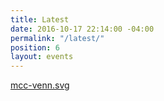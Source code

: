 ```yaml
---
title: Latest
date: 2016-10-17 22:14:00 -04:00
permalink: "/latest/"
position: 6
layout: events
---
```


[mcc-venn.svg](/uploads/mcc-venn.svg)